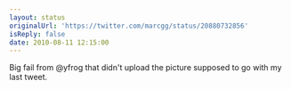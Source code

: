 ```yaml
---
layout: status
originalUrl: 'https://twitter.com/marcgg/status/20880732856'
isReply: false
date: 2010-08-11 12:15:00
---
```


Big fail from @yfrog that didn't upload the picture supposed to go with my last tweet.
